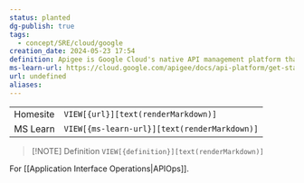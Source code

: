 ```yaml
---
status: planted
dg-publish: true
tags:
  - concept/SRE/cloud/google
creation_date: 2024-05-23 17:54
definition: Apigee is Google Cloud's native API management platform that can be used to build, manage, and secure APIs
ms-learn-url: https://cloud.google.com/apigee/docs/api-platform/get-started/what-apigee
url: undefined
aliases:
---
```


|          |                                              |
| -------- | -------------------------------------------- |
| Homesite | `VIEW[{url}][text(renderMarkdown)]`          |
| MS Learn | `VIEW[{ms-learn-url}][text(renderMarkdown)]` |

> [!NOTE] Definition
> `VIEW[{definition}][text(renderMarkdown)]`


For [[Application Interface Operations|APIOps]].
